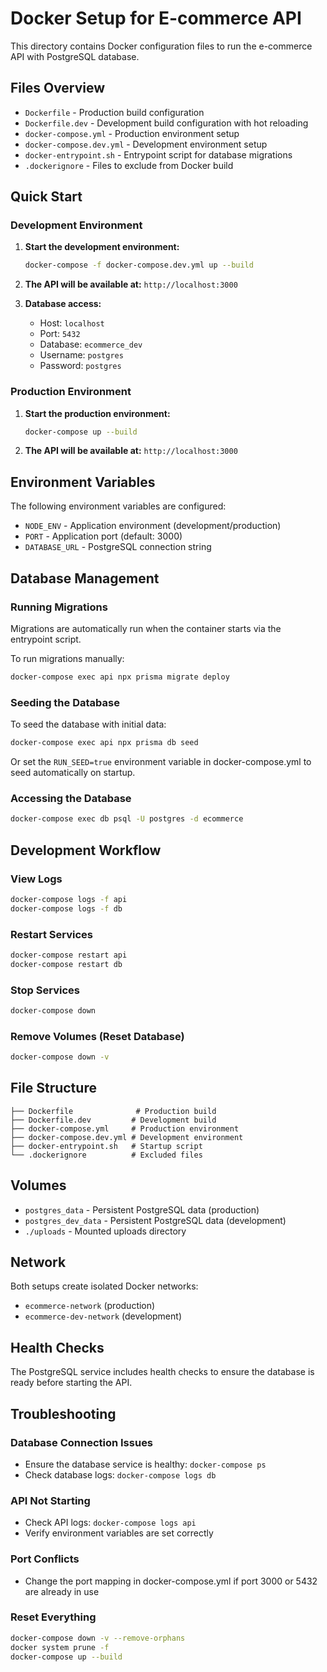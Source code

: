 # Docker Setup for E-commerce API

This directory contains Docker configuration files to run the e-commerce API with PostgreSQL database.

## Files Overview

- `Dockerfile` - Production build configuration
- `Dockerfile.dev` - Development build configuration with hot reloading
- `docker-compose.yml` - Production environment setup
- `docker-compose.dev.yml` - Development environment setup
- `docker-entrypoint.sh` - Entrypoint script for database migrations
- `.dockerignore` - Files to exclude from Docker build

## Quick Start

### Development Environment

1. **Start the development environment:**

   ```bash
   docker-compose -f docker-compose.dev.yml up --build
   ```

2. **The API will be available at:** `http://localhost:3000`

3. **Database access:**
   - Host: `localhost`
   - Port: `5432`
   - Database: `ecommerce_dev`
   - Username: `postgres`
   - Password: `postgres`

### Production Environment

1. **Start the production environment:**

   ```bash
   docker-compose up --build
   ```

2. **The API will be available at:** `http://localhost:3000`

## Environment Variables

The following environment variables are configured:

- `NODE_ENV` - Application environment (development/production)
- `PORT` - Application port (default: 3000)
- `DATABASE_URL` - PostgreSQL connection string

## Database Management

### Running Migrations

Migrations are automatically run when the container starts via the entrypoint script.

To run migrations manually:

```bash
docker-compose exec api npx prisma migrate deploy
```

### Seeding the Database

To seed the database with initial data:

```bash
docker-compose exec api npx prisma db seed
```

Or set the `RUN_SEED=true` environment variable in docker-compose.yml to seed automatically on startup.

### Accessing the Database

```bash
docker-compose exec db psql -U postgres -d ecommerce
```

## Development Workflow

### View Logs

```bash
docker-compose logs -f api
docker-compose logs -f db
```

### Restart Services

```bash
docker-compose restart api
docker-compose restart db
```

### Stop Services

```bash
docker-compose down
```

### Remove Volumes (Reset Database)

```bash
docker-compose down -v
```

## File Structure

```
├── Dockerfile              # Production build
├── Dockerfile.dev         # Development build
├── docker-compose.yml     # Production environment
├── docker-compose.dev.yml # Development environment
├── docker-entrypoint.sh   # Startup script
└── .dockerignore          # Excluded files
```

## Volumes

- `postgres_data` - Persistent PostgreSQL data (production)
- `postgres_dev_data` - Persistent PostgreSQL data (development)
- `./uploads` - Mounted uploads directory

## Network

Both setups create isolated Docker networks:

- `ecommerce-network` (production)
- `ecommerce-dev-network` (development)

## Health Checks

The PostgreSQL service includes health checks to ensure the database is ready before starting the API.

## Troubleshooting

### Database Connection Issues

- Ensure the database service is healthy: `docker-compose ps`
- Check database logs: `docker-compose logs db`

### API Not Starting

- Check API logs: `docker-compose logs api`
- Verify environment variables are set correctly

### Port Conflicts

- Change the port mapping in docker-compose.yml if port 3000 or 5432 are already in use

### Reset Everything

```bash
docker-compose down -v --remove-orphans
docker system prune -f
docker-compose up --build
```
